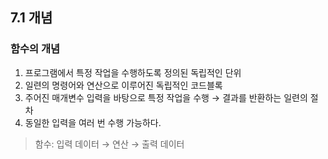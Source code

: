 ## 7.1 개념

### 함수의 개념

1. 프로그램에서 특정 작업을 수행하도록 정의된 독립적인 단위  
2. 일련의 명령어와 연산으로 이루어진 독립적인 코드블록  
3. 주어진 매개변수 입력을 바탕으로 특정 작업을 수행 → 결과를 반환하는 일련의 절차  
4. 동일한 입력을 여러 번 수행 가능하다.

> 함수: 입력 데이터 → 연산 → 출력 데이터
